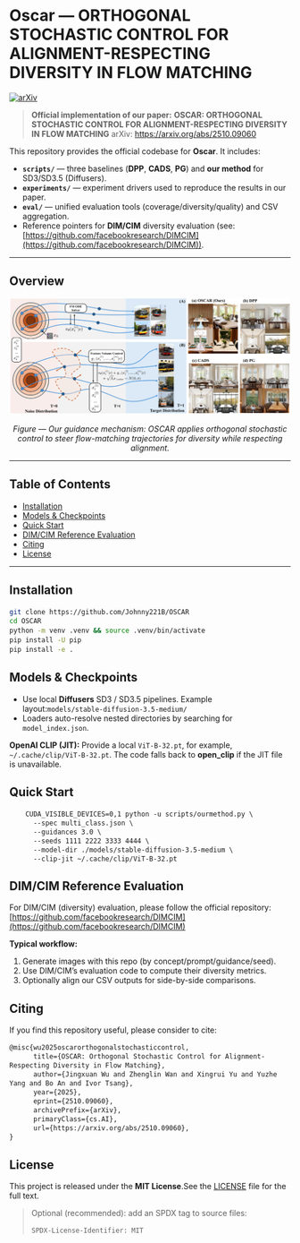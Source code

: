 # Oscar — ORTHOGONAL STOCHASTIC CONTROL FOR ALIGNMENT-RESPECTING DIVERSITY IN FLOW MATCHING

[![arXiv](https://img.shields.io/badge/arXiv-2510.09060-b31b1b.svg)](https://arxiv.org/abs/2510.09060)

> **Official implementation of our paper:**
> **OSCAR: ORTHOGONAL STOCHASTIC CONTROL FOR ALIGNMENT-RESPECTING DIVERSITY IN FLOW MATCHING**
> arXiv: https://arxiv.org/abs/2510.09060

This repository provides the official codebase for **Oscar**. It includes:

- **`scripts/`** — three baselines (**DPP**, **CADS**, **PG**) and **our method** for SD3/SD3.5 (Diffusers).
- **`experiments/`** — experiment drivers used to reproduce the results in our paper.
- **`eval/`** — unified evaluation tools (coverage/diversity/quality) and CSV aggregation.
- Reference pointers for **DIM/CIM** diversity evaluation (see: [https://github.com/facebookresearch/DIMCIM](https://github.com/facebookresearch/DIMCIM)).

---

## Overview

<p align="center">
  <img src="assets/flow.png" alt="OSCAR pipeline overview" width="900">
</p>

<p align="center">
  <em>Figure — Our guidance mechanism: OSCAR applies orthogonal stochastic control to steer flow-matching trajectories for diversity while respecting alignment.</em><br>
</p>

---

## Table of Contents

- [Installation](#installation)
- [Models &amp; Checkpoints](#models--checkpoints)
- [Quick Start](#quick-start)
- [DIM/CIM Reference Evaluation](#dimcim-reference-evaluation)
- [Citing](#citing)
- [License](#license)

---

## Installation

```bash
git clone https://github.com/Johnny221B/OSCAR
cd OSCAR
python -m venv .venv && source .venv/bin/activate
pip install -U pip
pip install -e .
```

## Models & Checkpoints

- Use local **Diffusers** SD3 / SD3.5 pipelines. Example layout:`models/stable-diffusion-3.5-medium/`
- Loaders auto-resolve nested directories by searching for `model_index.json`.

**OpenAI CLIP (JIT):** Provide a local `ViT-B-32.pt`, for example, `~/.cache/clip/ViT-B-32.pt`. The code falls back to **open\_clip** if the JIT file is unavailable.

## Quick Start

```
    CUDA_VISIBLE_DEVICES=0,1 python -u scripts/ourmethod.py \
      --spec multi_class.json \
      --guidances 3.0 \
      --seeds 1111 2222 3333 4444 \
      --model-dir ./models/stable-diffusion-3.5-medium \
      --clip-jit ~/.cache/clip/ViT-B-32.pt
```

## DIM/CIM Reference Evaluation

For DIM/CIM (diversity) evaluation, please follow the official repository:[https://github.com/facebookresearch/DIMCIM](https://github.com/facebookresearch/DIMCIM)

**Typical workflow:**

1. Generate images with this repo (by concept/prompt/guidance/seed).
2. Use DIM/CIM’s evaluation code to compute their diversity metrics.
3. Optionally align our CSV outputs for side-by-side comparisons.

## Citing

If you find this repository useful, please consider to cite:

```
@misc{wu2025oscarorthogonalstochasticcontrol,
      title={OSCAR: Orthogonal Stochastic Control for Alignment-Respecting Diversity in Flow Matching}, 
      author={Jingxuan Wu and Zhenglin Wan and Xingrui Yu and Yuzhe Yang and Bo An and Ivor Tsang},
      year={2025},
      eprint={2510.09060},
      archivePrefix={arXiv},
      primaryClass={cs.AI},
      url={https://arxiv.org/abs/2510.09060}, 
}
```

## License

This project is released under the **MIT License**.See the [LICENSE](./LICENSE) file for the full text.

> Optional (recommended): add an SPDX tag to source files:
>
> ```text
> SPDX-License-Identifier: MIT
>
> ```
